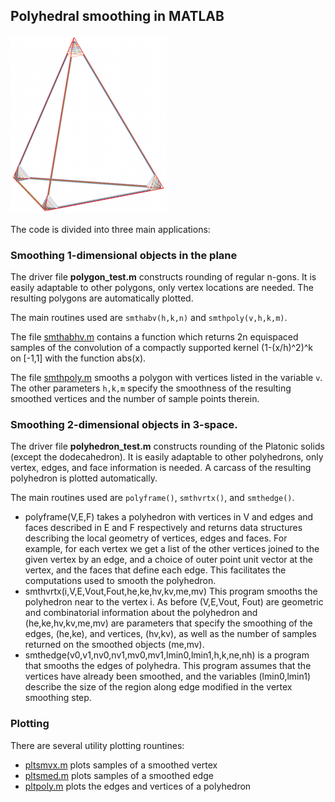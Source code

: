 ## Polyhedral smoothing in MATLAB

![alt text](pyramid.png "Rounded pyramid")

The code is divided into three main applications:

### Smoothing 1-dimensional objects in the plane

The driver file **polygon_test.m** constructs rounding of regular
n-gons. It is easily adaptable to other polygons, only vertex
locations are needed. The resulting polygons are automatically
plotted.

The main routines used are `smthabv(h,k,n)` and `smthpoly(v,h,k,m)`.

The file [smthabhv.m](src/smthabhv.m) contains a function which
returns 2n equispaced samples of the convolution of a compactly
supported kernel (1-(x/h)^2)^k on [-1,1] with the function abs(x).

The file [smthpoly.m](src/smthpoly.m) smooths a polygon with vertices
listed in the variable `v`. The other parameters `h,k,m` specify the
smoothness of the resulting smoothed vertices and the number of sample
points therein.


### Smoothing 2-dimensional objects in 3-space.

The driver file **polyhedron_test.m** constructs rounding of the
Platonic solids (except the dodecahedron).
It is easily adaptable to other polyhedrons, only vertex, edges, and
face information is needed. A carcass of the resulting polyhedron is
plotted automatically.

The main routines used are `polyframe()`, `smthvrtx()`,
and `smthedge()`.

- polyframe(V,E,F) takes a polyhedron with vertices in V and edges and
   faces described in E and F respectively and returns data structures
   describing the local geometry of vertices, edges and faces. For
   example, for each vertex we get a list of the other vertices joined
   to the given vertex by an edge, and a choice of outer point unit
   vector at the vertex, and the faces that define each edge. This
   facilitates the computations used to smooth the polyhedron.
- smthvrtx(i,V,E,Vout,Fout,he,ke,hv,kv,me,mv) This program smooths the
   polyhedron near to the vertex i. As before (V,E,Vout, Fout) are
   geometric and combinatorial information about the polyhedron and
   (he,ke,hv,kv,me,mv) are parameters that specify the smoothing of
   the edges, (he,ke), and vertices, (hv,kv), as well as the number of
   samples returned on the smoothed objects (me,mv).
- smthedge(v0,v1,nv0,nv1,mv0,mv1,lmin0,lmin1,h,k,ne,nh) is a program
   that smooths the edges of polyhedra. This program assumes that the
   vertices have already been smoothed, and the variables
   (lmin0,lmin1) describe the size of the region along edge modified
   in the vertex smoothing step.

### Plotting

There are several utility plotting rountines:
- [pltsmvx.m](src/pltsmvx.m) plots samples of a smoothed vertex
- [pltsmed.m](src/pltsmed.m) plots samples of a smoothed edge
- [pltpoly.m](src/pltpoly.m) plots the edges and vertices of a polyhedron

